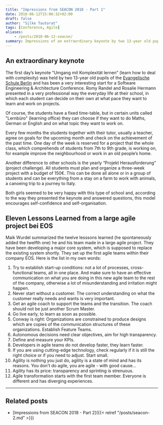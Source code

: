 ```yaml
---
title: "Impressions from SEACON 2018 - Part 1"
date: 2018-06-12T15:06:32+02:00
draft: false
author: "Silke Tautorat"
tags: [Conference, Agile]
aliases:
    - /posts/2018-06-12-seacon/
summary: Impressions of an extraordinary keynote by two 13-year old pupils and eleven lessons learned from a large agile project.
---
```

## An extraordinary keynote
The first day’s keynote “Umgang mit Komplexität lernen” (learn how to deal with complexity) was held by two 13-year old pupils of the [Evangelische Schule Berlin](http://www.ev-schule-zentrum.de/) and has been a very interesting start for a Software Engineering & Architecture Conference.
Romy Randel and Rosalie Hermann presented in a very professional way the everyday life at their school, in which each student can decide on their own at what pace they want to learn and work on projects.

Of course, the students have a fixed time-table, but in certain units called "Lernbüro" (learning office) they can choose if they want to do Maths, German or English and on what topic they want to work on.

Every few months the students together with their tutor, usually a teacher, agree on goals for the upcoming month and check on the achievement of the past time.
One day of the week is reserved for a project that the whole class, which comprehends of students from 7th to 9th grade, is working on, for example improve the neighbourhood or work in an old people’s home.

Another difference to other schools is the yearly “Projekt Herausforderung” (project challenge). All students must plan and organize a three-week project with a budget of 150€. This can be done all alone or in a group of students and can be everything from a stay on a farm to work with animals, a canoeing trip to a journey to Italy.

Both girls seemed to be very happy with this type of school and, according to the way they presented the keynote and answered questions, this model encourages self-confidence and self-organisation.

## Eleven Lessons Learned from a large agile project bei EOS
Maik Wurdel summarized the twelve lesssons learned (he spontaneously added the twelfth one) he and his team made in a large agile project. They have been developing a major core system, which is supposed to replace the existing system shortly. They set up the first agile teams within their company EOS. Here is the list in my own words:

1. Try to establish start-up conditions: not a lot of processes, cross-functional teams, all in one place. And make sure to have an effective communication on what you are doing in this new agile team to the rest of the company, otherwise a lot of misunderstanding and irritation might happen.
1. Never start without a customer. The correct understanding on what the customer really needs and wants is very important.
1. Get an agile coach to support the teams and the transition. The coach should not be just another Scrum Master.
1. Go live early, to learn as soon as possible.
1. Conway is right: Organizations are constrained to produce designs which are copies of the communication structures of these organizations. Establish Feature Teams.
1. Autonomous decisions need clear objectives, aim for high transparency.
1. Define and measure your KPIs.
1. Developers in agile teams do not develop faster, they learn faster.
1. If you are using cutting-edge technology, check regularly if it is still the right choice or if you need to adjust. Start small.
1. Agility is nothing you just do, agility is a state of mind and has its reasons. You don't do agile, you are agile - with good cause...
1. Agility has its price: transparency and sprinting is strenuous.
1. Agile transformation starts with the first team member. Everyone is different and has diverging experiences.


----

## Related posts

* [Impressions from SEACON 2018 - Part 2]({{< relref "/posts/seacon-2.md" >}})